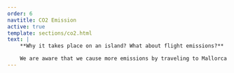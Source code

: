 ```yaml
---
order: 6
navtitle: CO2 Emission 
active: true
template: sections/co2.html
text: |
    **Why it takes place on an island? What about flight emissions?**

    We are aware that we cause more emissions by traveling to Mallorca than if we were looking for a location on the mainland. But we have appreciated the Mediterranean atmosphere of the island for years and would not want to miss it. But through our sponsoring package "CO2 Compensation" we will offset a considerable part of the issue financially. We will let you know shortly which project we will support.
---
```

